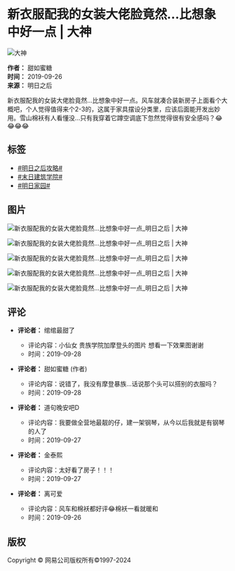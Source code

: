 # 新衣服配我的女装大佬脸竟然…比想象中好一点 | 大神

![大神](https://img.166.net/gameyw-misc/opd/squash/20220722/165349-dhc8lvqr7t.png)

**作者：** 甜如蜜糖  
**时间：** 2019-09-26  
**来源：** 明日之后  

新衣服配我的女装大佬脸竟然…比想象中好一点。风车就凑合装新房子上面看个大概吧，个人觉得值得来个2-3的，这属于家具摆设分类里，应该后面能开发出妙用。雪山棉袄有人看懂没…只有我穿着它蹲空调底下忽然觉得很有安全感吗？😂😂😂😂 

## 标签
- [#明日之后攻略#](https://example.com/topic/明日之后攻略/)
- [#末日建筑学院#](https://example.com/topic/末日建筑学院/)
- [#明日家园#](https://example.com/topic/明日家园/)

## 图片
![新衣服配我的女装大佬脸竟然…比想象中好一点_明日之后 | 大神](https://img.166.net/reunionpub/1_20190926_16d6b5e6e88893611.jpeg?imageView&tostatic=0&thumbnail=272y272)

![新衣服配我的女装大佬脸竟然…比想象中好一点_明日之后 | 大神](https://img.166.net/reunionpub/1_20190926_16d6b5e6e88653682.jpeg?imageView&tostatic=0&thumbnail=272y272)

![新衣服配我的女装大佬脸竟然…比想象中好一点_明日之后 | 大神](https://img.166.net/reunionpub/1_20190926_16d6b5e6e88880922.jpeg?imageView&tostatic=0&thumbnail=272y272)

![新衣服配我的女装大佬脸竟然…比想象中好一点_明日之后 | 大神](https://img.166.net/reunionpub/1_20190926_16d6b5e6e88381570.jpeg?imageView&tostatic=0&thumbnail=272y272)

![新衣服配我的女装大佬脸竟然…比想象中好一点_明日之后 | 大神](https://img.166.net/reunionpub/1_20190926_16d6b5e6e88833906.jpeg?imageView&tostatic=0&thumbnail=272y272)

## 评论
- **评论者：** 绾绾最甜了
  - 评论内容：小仙女 贵族学院加摩登头的图片 想看一下效果图谢谢
  - 时间：2019-09-28

- **评论者：** 甜如蜜糖 (作者)
  - 评论内容：说错了，我没有摩登暴族…话说那个头可以搭别的衣服吗？
  - 时间：2019-09-28

- **评论者：** 道句晚安吧D
  - 评论内容：我要做全营地最靓的仔，建一架钢琴，从今以后我就是有钢琴的人了
  - 时间：2019-09-27

- **评论者：** 金泰熙
  - 评论内容：太好看了房子！！！
  - 时间：2019-09-27

- **评论者：** 离可爱
  - 评论内容：风车和棉袄都好评😂棉袄一看就暖和
  - 时间：2019-09-26

## 版权
Copyright © 网易公司版权所有©1997-2024